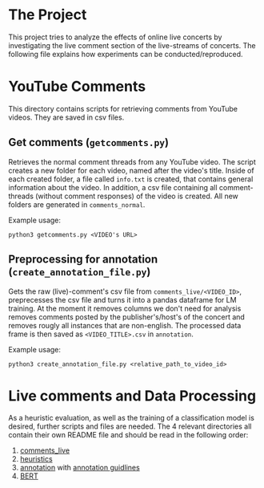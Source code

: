 # The Project
This project tries to analyze the effects of online live concerts by investigating the live comment section of the live-streams of concerts. The following file explains how experiments can be conducted/reproduced.

# YouTube Comments
This directory contains scripts for retrieving comments from YouTube videos. They are saved in csv files.

## Get comments (`getcomments.py`)
Retrieves the normal comment threads from any YouTube video. The script creates a new folder for each video, named after the video's title. 
Inside of each created folder, a file called `info.txt` is created, that contains general information about the video. In addition, a csv file containing all comment-threads (without comment responses) of the video is created. All new folders are generated in `comments_normal`.

Example usage:
```
python3 getcomments.py <VIDEO's URL>
```

## Preprocessing for annotation (`create_annotation_file.py`)
Gets the raw (live)-comment's csv file from `comments_live/<VIDEO_ID>`, preprecesses the csv file and turns it into a pandas dataframe for LM training. At the moment it removes columns we don't need for analysis removes comments posted by the publisher's/host's of the concert and removes rougly all instances that are non-english. The processed data frame is then saved as `<VIDEO_TITLE>.csv` in `annotation`.

Example usage:
```
python3 create_annotation_file.py <relative_path_to_video_id>
```

# Live comments and Data Processing
As a heuristic evaluation, as well as the training of a classification model is desired, further scripts and files are needed. The 4 relevant directories all contain their own README file and should be read in the following order:

1. [comments_live](comments_live/comments_live_info.md)
2. [heuristics](heuristics/heuristics_info.md)
3. [annotation](annotation/annotation_info.md) with [annotation guidlines](annotation/Guidelines.pdf)
4. [BERT](BERT/bert_info.md)


